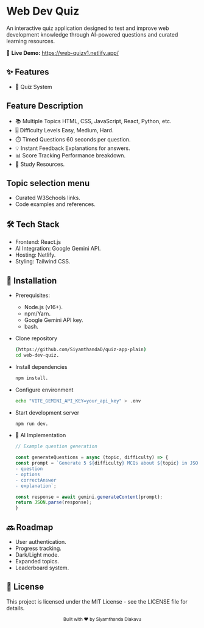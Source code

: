 # Web Dev Quiz
An interactive quiz application designed to test and improve web development knowledge through AI-powered questions and curated learning resources.

🚀 **Live Demo:** https://web-quizv1.netlify.app/

## ✨ Features
* 🧠 Quiz System

## Feature	Description
* 📚 Multiple Topics	HTML, CSS, JavaScript, React, Python, etc.
* 🎚️ Difficulty Levels	Easy, Medium, Hard.
* ⏱️ Timed Questions	60 seconds per question.
* 💡 Instant Feedback	Explanations for answers.
* 📊 Score Tracking	Performance breakdown.
* 📖 Study Resources.

## Topic selection menu
* Curated W3Schools links.
* Code examples and references.

## 🛠️ Tech Stack
* Frontend: React.js
* AI Integration: Google Gemini API.
* Hosting: Netlify.
* Styling: Tailwind CSS.

## 🚀 Installation
* Prerequisites:
  - Node.js (v16+).
  - npm/Yarn.
  - Google Gemini API key.
  - bash.

* Clone repository
  ```bash
  (https://github.com/SiyamthandaD/quiz-app-plain)
  cd web-dev-quiz.

* Install dependencies
  ```bash
  npm install.

* Configure environment
  ```bash
  echo "VITE_GEMINI_API_KEY=your_api_key" > .env

* Start development server
  ```bash
  npm run dev.

* 🤖 AI Implementation
  ```javascript
  // Example question generation
  
  const generateQuestions = async (topic, difficulty) => {
  const prompt = `Generate 5 ${difficulty} MCQs about ${topic} in JSON format with:
  - question
  - options
  - correctAnswer
  - explanation`;
  
  const response = await gemini.generateContent(prompt);
  return JSON.parse(response);
  }

## 🔜 Roadmap
* User authentication.
* Progress tracking.
* Dark/Light mode.
* Expanded topics.
* Leaderboard system.

## 📄 License
This project is licensed under the MIT License - see the LICENSE file for details.

<div align="center"> <sub>Built with ❤️ by Siyamthanda Dlakavu</sub> </div>
